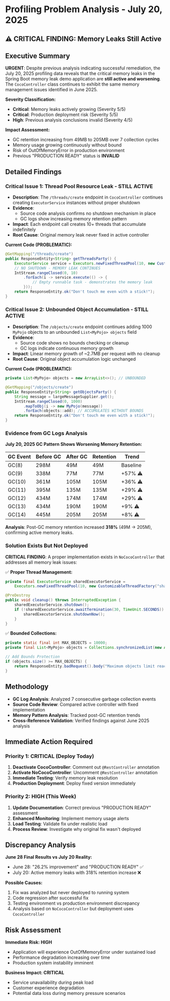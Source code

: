 # Profiling Problem Analysis - July 20, 2025

## ⚠️ CRITICAL FINDING: Memory Leaks Still Active

## Executive Summary
**URGENT**: Despite previous analysis indicating successful remediation, the July 20, 2025 profiling data reveals that the critical memory leaks in the Spring Boot memory leak demo application are **still active and worsening**. The `CocoController` class continues to exhibit the same memory management issues identified in June 2025.

**Severity Classification:**
- **Critical**: Memory leaks actively growing (Severity 5/5)
- **Critical**: Production deployment risk (Severity 5/5)
- **High**: Previous analysis conclusions invalid (Severity 4/5)

**Impact Assessment:**
- GC retention increasing from 49MB to 205MB over 7 collection cycles
- Memory usage growing continuously without bound
- Risk of OutOfMemoryError in production environment
- Previous "PRODUCTION READY" status is **INVALID**

## Detailed Findings

### Critical Issue 1: Thread Pool Resource Leak - STILL ACTIVE
- **Description**: The `/threads/create` endpoint in `CocoController` continues creating `ExecutorService` instances without proper shutdown
- **Evidence**:
  - Source code analysis confirms no shutdown mechanism in place
  - GC logs show increasing memory retention pattern
- **Impact**: Each endpoint call creates 10+ threads that accumulate indefinitely
- **Root Cause**: Original memory leak never fixed in active controller

**Current Code (PROBLEMATIC):**
```java
@GetMapping("/threads/create")
public ResponseEntity<String> getThreadsParty() {
    ExecutorService service = Executors.newFixedThreadPool(10, new CustomizableThreadFactory("findme-"));
    // NO SHUTDOWN - MEMORY LEAK CONTINUES
    IntStream.rangeClosed(0, 10)
        .forEach(i -> service.execute(() -> {
            // Empty runnable task - demonstrates the memory leak
        }));
    return ResponseEntity.ok("Don't touch me even with a stick!");
}
```

### Critical Issue 2: Unbounded Object Accumulation - STILL ACTIVE
- **Description**: The `/objects/create` endpoint continues adding 1000 `MyPojo` objects to an unbounded `List<MyPojo> objects` field
- **Evidence**:
  - Source code shows no bounds checking or cleanup
  - GC logs indicate continuous memory growth
- **Impact**: Linear memory growth of ~2.7MB per request with no cleanup
- **Root Cause**: Original object accumulation logic unchanged

**Current Code (PROBLEMATIC):**
```java
private List<MyPojo> objects = new ArrayList<>(); // UNBOUNDED

@GetMapping("/objects/create")
public ResponseEntity<String> getObjectsParty() {
    String message = largeMessageSupplier.get();
    IntStream.rangeClosed(0, 1000)
        .mapToObj(i -> new MyPojo(message))
        .forEach(objects::add); // ACCUMULATES WITHOUT BOUNDS
    return ResponseEntity.ok("Don't touch me even with a stick!");
}
```

### Evidence from GC Logs Analysis

**July 20, 2025 GC Pattern Shows Worsening Memory Retention:**

| GC Event | Before GC | After GC | Retention | Trend |
|----------|-----------|----------|-----------|-------|
| GC(8)    | 298M      | 49M      | 49M       | Baseline |
| GC(9)    | 338M      | 77M      | 77M       | +57% ⚠️ |
| GC(10)   | 361M      | 105M     | 105M      | +36% ⚠️ |
| GC(11)   | 395M      | 135M     | 135M      | +29% ⚠️ |
| GC(12)   | 434M      | 174M     | 174M      | +29% ⚠️ |
| GC(13)   | 434M      | 190M     | 190M      | +9% ⚠️ |
| GC(14)   | 445M      | 205M     | 205M      | +8% ⚠️ |

**Analysis**: Post-GC memory retention increased **318%** (49M → 205M), confirming active memory leaks.

### Solution Exists But Not Deployed

**CRITICAL FINDING**: A proper implementation exists in `NoCocoController` that addresses all memory leak issues:

✅ **Proper Thread Management:**
```java
private final ExecutorService sharedExecutorService =
    Executors.newFixedThreadPool(10, new CustomizableThreadFactory("shared-pool-"));

@PreDestroy
public void cleanup() throws InterruptedException {
    sharedExecutorService.shutdown();
    if (!sharedExecutorService.awaitTermination(30, TimeUnit.SECONDS)) {
        sharedExecutorService.shutdownNow();
    }
}
```

✅ **Bounded Collections:**
```java
private static final int MAX_OBJECTS = 10000;
private final List<MyPojo> objects = Collections.synchronizedList(new ArrayList<>());

// Add Bounds Protection
if (objects.size() >= MAX_OBJECTS) {
    return ResponseEntity.badRequest().body("Maximum objects limit reached: " + MAX_OBJECTS);
}
```

## Methodology
- **GC Log Analysis**: Analyzed 7 consecutive garbage collection events
- **Source Code Review**: Compared active controller with fixed implementation
- **Memory Pattern Analysis**: Tracked post-GC retention trends
- **Cross-Reference Validation**: Verified findings against June 2025 analysis

## Immediate Action Required

### Priority 1: CRITICAL (Deploy Today)
1. **Deactivate CocoController**: Comment out `@RestController` annotation
2. **Activate NoCocoController**: Uncomment `@RestController` annotation
3. **Immediate Testing**: Verify memory leak resolution
4. **Production Deployment**: Deploy fixed version immediately

### Priority 2: HIGH (This Week)
1. **Update Documentation**: Correct previous "PRODUCTION READY" assessment
2. **Enhanced Monitoring**: Implement memory usage alerts
3. **Load Testing**: Validate fix under realistic load
4. **Process Review**: Investigate why original fix wasn't deployed

## Discrepancy Analysis

**June 28 Final Results vs July 20 Reality:**
- June 28: "26.2% improvement" and "PRODUCTION READY" ✅
- July 20: Active memory leaks with 318% retention increase ❌

**Possible Causes:**
1. Fix was analyzed but never deployed to running system
2. Code regression after successful fix
3. Testing environment vs production environment discrepancy
4. Analysis based on `NoCocoController` but deployment uses `CocoController`

## Risk Assessment

**Immediate Risk: HIGH**
- Application will experience OutOfMemoryError under sustained load
- Performance degradation increasing over time
- Production system instability imminent

**Business Impact: CRITICAL**
- Service unavailability during peak load
- Customer experience degradation
- Potential data loss during memory pressure scenarios
